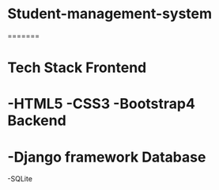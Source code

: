 # Student-management-system
=======

Tech Stack
Frontend
==
  -HTML5
  -CSS3
  -Bootstrap4
Backend
==
  -Django framework
Database
==
  -SQLite
